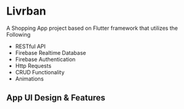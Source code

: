 # Livrban

A Shopping App project based on Flutter framework that utilizes the Following

* RESTful API
* Firebase Realtime Database
* Firebase Authentication
* Http Requests
* CRUD Functionality
* Animations



## App UI Design & Features
